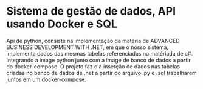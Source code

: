 # Sistema de gestão de dados, API usando Docker e SQL

Api de python, consiste na implementação da matéria de ADVANCED BUSINESS DEVELOPMENT WITH .NET, em que o nosso sistema, implementa dados das mesmas tabelas referenciadas na matériada de c#. Integrando a image python junto com a image de banco de dados a partir do docker-compose. O projeto faz o a inserção de dados nas tabelas criadas no banco de dados de .net a partir do arquivo .py e .sql trabalharem juntos em um docker-compose.



